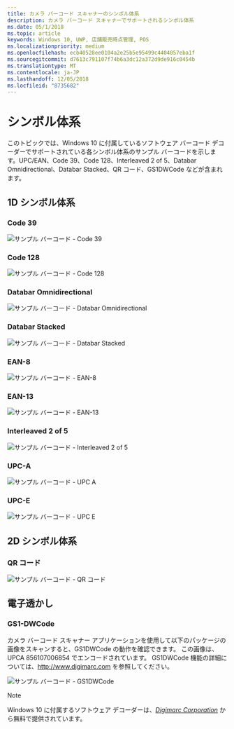 ```yaml
---
title: カメラ バーコード スキャナーのシンボル体系
description: カメラ バーコード スキャナーでサポートされるシンボル体系
ms.date: 05/1/2018
ms.topic: article
keywords: Windows 10, UWP, 店舗販売時点管理, POS
ms.localizationpriority: medium
ms.openlocfilehash: ecb40528ee0104a2e25b5e95499c4404057eba1f
ms.sourcegitcommit: d7613c791107f74b6a3dc12a372d9de916c0454b
ms.translationtype: MT
ms.contentlocale: ja-JP
ms.lasthandoff: 12/05/2018
ms.locfileid: "8735682"
---
```

# <a name="symbologies"></a>シンボル体系
このトピックでは、Windows 10 に付属しているソフトウェア バーコード デコーダーでサポートされている各シンボル体系のサンプル バーコードを示します。UPC/EAN、Code 39、Code 128、Interleaved 2 of 5、Databar Omnidirectional、Databar Stacked、QR コード、GS1DWCode などが含まれます。

## <a name="1d-symbologies"></a>1D シンボル体系

### <a name="code-39"></a>Code 39
![サンプル バーコード - Code 39](images/pos/sample-barcode-code39.png)

### <a name="code-128"></a>Code 128
![サンプル バーコード - Code 128](images/pos/sample-barcode-code128.png)

### <a name="databar-omnidirectional"></a>Databar Omnidirectional
![サンプル バーコード - Databar Omnidirectional](images/pos/sample-barcode-databar-omnidirectional.png) 
### <a name="databar-stacked"></a>Databar Stacked
![サンプル バーコード - Databar Stacked](images/pos/sample-barcode-databar-stacked.png)

### <a name="ean-8"></a>EAN-8
![サンプル バーコード - EAN-8](images/pos/sample-barcode-ean8.png)

### <a name="ean-13"></a>EAN-13
![サンプル バーコード - EAN-13](images/pos/sample-barcode-ean13.png)

### <a name="interleaved-2-of-5"></a>Interleaved 2 of 5
![サンプル バーコード - Interleaved 2 of 5](images/pos/sample-barcode-interleaved-2-of-5.png)

### <a name="upc-a"></a>UPC-A
![サンプル バーコード - UPC A](images/pos/sample-barcode-upca.png)

### <a name="upc-e"></a>UPC-E
![サンプル バーコード - UPC E](images/pos/sample-barcode-upce.png)

## <a name="2d-symbologies"></a>2D シンボル体系
### <a name="qr-code"></a>QR コード
![サンプル バーコード - QR コード](images/pos/sample-barcode-qrcode.png)

## <a name="digital-watermark"></a>電子透かし
### <a name="gs1-dwcode"></a>GS1-DWCode

カメラ バーコード スキャナー アプリケーションを使用して以下のパッケージの画像をスキャンすると、GS1DWCode の動作を確認できます。  この画像は、UPCA 856107006854 でエンコードされています。  GS1DWCode 機能の詳細については、http://www.digimarc.com を参照してください。

![サンプル バーコード - GS1DWCode](images/pos/rice-box-v7.jpg)

> [!NOTE]
> Windows 10 に付属するソフトウェア デコーダーは、[*Digimarc Corporation*](https://www.digimarc.com/) から無料で提供されています。
